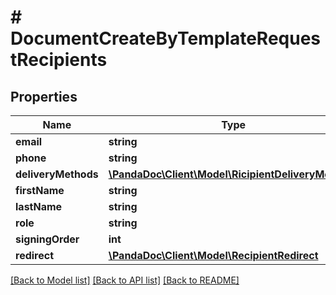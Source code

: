 # # DocumentCreateByTemplateRequestRecipients

## Properties

Name | Type | Description | Notes
------------ | ------------- | ------------- | -------------
**email** | **string** |  | [optional]
**phone** | **string** |  | [optional]
**deliveryMethods** | [**\PandaDoc\Client\Model\RicipientDeliveryMethods**](RicipientDeliveryMethods.md) |  | [optional]
**firstName** | **string** |  | [optional]
**lastName** | **string** |  | [optional]
**role** | **string** |  | [optional]
**signingOrder** | **int** |  | [optional]
**redirect** | [**\PandaDoc\Client\Model\RecipientRedirect**](RecipientRedirect.md) |  | [optional]

[[Back to Model list]](../../README.md#models) [[Back to API list]](../../README.md#endpoints) [[Back to README]](../../README.md)
